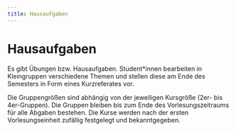 ```yaml
---
title: Hausaufgaben
---
```


# Hausaufgaben

Es gibt Übungen bzw. Hausaufgaben. Student*innen bearbeiten in Kleingruppen verschiedene Themen und stellen diese am Ende des Semesters in Form eines Kurzreferates vor. 

Die Gruppengrößen sind abhängig von der jeweiligen Kursgröße (2er- bis 4er-Gruppen). Die Gruppen bleiben bis zum Ende des Vorlesungszeitraums für alle Abgaben bestehen. Die Kurse werden nach der ersten Vorlesungseinheit zufällig festgelegt und bekanntgegeben. 